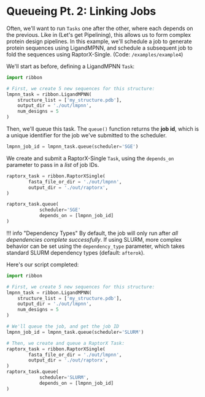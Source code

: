 # Queueing Pt. 2: Linking Jobs

Often, we'll want to run `Tasks` one after the other, where each depends on the previous. Like in (Let's get Pipelining), this allows us to form complex protein design pipelines. In this example, we'll schedule a job to generate protein sequences using LigandMPNN, and schedule a subsequent job to fold the sequences using RaptorX-Single. (Code: `/examples/example4`) 

We'll start as before, defining a LigandMPNN `Task`:
```python
import ribbon

# First, we create 5 new sequences for this structure:
lmpnn_task = ribbon.LigandMPNN(
    structure_list = ['my_structure.pdb'],
    output_dir = './out/lmpnn',
    num_designs = 5
)
```
Then, we'll queue this task. The `queue()` function returns the __job id__, which is a unique identifier for the job we've submitted to the scheduler.
```python
lmpnn_job_id = lmpnn_task.queue(scheduler='SGE')
```

We create and submit a RaptorX-Single `Task`, using the `depends_on` parameter to pass in a _list_ of job IDs.
```python
raptorx_task = ribbon.RaptorXSingle(
        fasta_file_or_dir = './out/lmpnn',
        output_dir = './out/raptorx',
)

raptorx_task.queue(
            scheduler='SGE'
            depends_on = [lmpnn_job_id]
)
```

!!! info "Dependency Types"
    By default, the job will only run after _all dependencies complete successfully_. If using SLURM, more complex behavior can be set using the `dependency_type` parameter, which takes standard SLURM dependency types (default: `afterok`).

Here's our script completed:

```python
import ribbon

# First, we create 5 new sequences for this structure:
lmpnn_task = ribbon.LigandMPNN(
    structure_list = ['my_structure.pdb'],
    output_dir = './out/lmpnn',
    num_designs = 5
)

# We'll queue the job, and get the job ID
lmpnn_job_id = lmpnn_task.queue(scheduler='SLURM')

# Then, we create and queue a RaptorX Task:
raptorx_task = ribbon.RaptorXSingle(
        fasta_file_or_dir = './out/lmpnn',
        output_dir = './out/raptorx',
)
raptorx_task.queue(
            scheduler='SLURM',
            depends_on = [lmpnn_job_id]
)
```